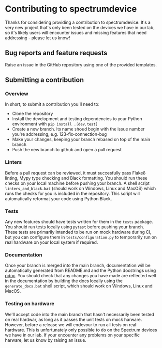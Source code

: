 # Contributing to spectrumdevice

Thanks for considering providing a contribution to spectrumdevice. It's a very new project that's only been tested on the devices we have in our lab, so it's likely users will encounter issues and missing features that need addressing - please let us know!

## Bug reports and feature requests

Raise an issue in the GitHub repository using one of the provided templates.

## Submitting a contribution

### Overview
In short, to submit a contribution you'll need to:
- Clone the repository
- Install the development and testing dependencies to your Python environment with `pip install .[dev,test]`
- Create a new branch. Its name shoud begin with the issue number you're addressing, e.g. 123-fix-connection-bug
- Make your changes, keeping your branch rebased on top of the main branch.
- Push the new branch to github and open a pull request

### Linters
Before a pull request can be reviewed, it must succesfully pass Flake8 linting, Mypy type checking and Black formatting. You should run these checks on your local machine before pushing your branch. A shell script `linters_and_black.bat` (should work on Windows, Linux and MacOS) which runs the checks for you is included in the repository. This script will automatically reformat your code using Python Black.

### Tests
Any new features should have tests written for them in the `tests` package. You should run tests locally using `pytest` before pushing your branch. These tests are primarily intended to be run on mock hardware during CI, but you can configure them in `tests/configuration.py` to temporarily run on real hardware on your local system if required.

### Documentation
Once your branch is merged into the main branch, documentation will be automatically generated from README.md and the Python docstrings using [pdoc](https://pdoc.dev). You should check that any changes you have made are reflected well in the documentation by building the docs locally using the `generate_docs.bat` shell script, which should work on Windows, Linux and MacOS.

### Testing on hardware
We'll accept code into the main branch that hasn't necessarily been tested on real hardwar, as long as it passes the unit tests on mock harware. However, before a release we will endevour to run all tests on real hardware. This is unfortunately only possible to do on the Spectrum devices we have in our lab. If your encounter any problems on your specific harware, let us know by raising an issue.
